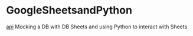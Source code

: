 # GoogleSheetsandPython


[api](https://developers.google.com/sheets/api/quickstart/python)
Mocking a DB with DB Sheets and using Python to interact with Sheets
